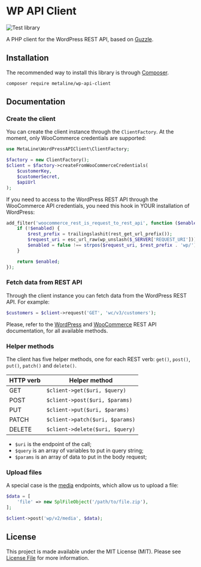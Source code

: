 # WP API Client

![Test library](https://github.com/metaline/wp-api-client/actions/workflows/test-library.yml/badge.svg)

A PHP client for the WordPress REST API, based on [Guzzle](https://guzzlephp.org/).

## Installation

The recommended way to install this library is through [Composer](https://getcomposer.org/).

```
composer require metaline/wp-api-client
```

## Documentation

### Create the client

You can create the client instance through the `ClientFactory`. At the moment, only WooCommerce credentials are supported:

```php
use MetaLine\WordPressAPIClient\ClientFactory;

$factory = new ClientFactory();
$client = $factory->createFromWooCommerceCredentials(
    $customerKey,
    $customerSecret,
    $apiUrl
);
```

If you need to access to the WordPress REST API through the WooCommerce API credentials, you need this hook in YOUR installation of WordPress:

```php
add_filter('woocommerce_rest_is_request_to_rest_api', function ($enabled) {
	if (!$enabled) {
        $rest_prefix = trailingslashit(rest_get_url_prefix());
        $request_uri = esc_url_raw(wp_unslash($_SERVER['REQUEST_URI']));
        $enabled = false !== strpos($request_uri, $rest_prefix . 'wp/');
    }

    return $enabled;
});
```

### Fetch data from REST API

Through the client instance you can fetch data from the WordPress REST API. For example:

```php
$customers = $client->request('GET', 'wc/v3/customers');
```

Please, refer to the [WordPress](https://developer.wordpress.org/rest-api/reference/) and [WooCommerce](https://woocommerce.github.io/woocommerce-rest-api-docs/) REST API documentation, for all available methods.

### Helper methods

The client has five helper methods, one for each REST verb: `get()`, `post()`, `put()`, `patch()` and `delete()`.

| HTTP verb | Helper method                   |
|-----------|---------------------------------|
| GET       | `$client->get($uri, $query)`    |
| POST      | `$client->post($uri, $params)`  |
| PUT       | `$client->put($uri, $params)`   |
| PATCH     | `$client->patch($uri, $params)` |
| DELETE    | `$client->delete($uri, $query)` |

- `$uri` is the endpoint of the call;
- `$query` is an array of variables to put in query string;
- `$params` is an array of data to put in the body request;

### Upload files

A special case is the [media](https://developer.wordpress.org/rest-api/reference/media/) endpoints, which allow us to upload a file:

```php
$data = [
	'file' => new SplFileObject('/path/to/file.zip'),
];

$client->post('wp/v2/media', $data);
```

## License

This project is made available under the MIT License (MIT). Please see [License File](LICENSE) for more information.
